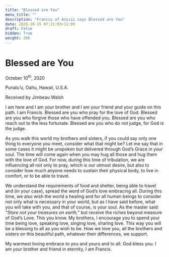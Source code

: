 ```yaml
---
title: "Blessed are You"
menu_title: ""
description: "Francis of Assisi says Blessed are You"
date: 2020-10-15 07:21:03+11:00
draft: False
hidden: True
weight: 386
---
```

# Blessed are You

October 10<sup>th</sup>, 2020

Punalu’u, Oahu, Hawaii, U.S.A. 

Received by Jimbeau Walsh



I am here and I am your brother and I am your friend and your guide on this path. I am Francis. Blessed are you who pray for the love of God. Blessed are you who forgive those who have offended you. Blessed are you who reach out to the less fortunate. Blessed are you who do not judge, for God is the judge.

As you walk this world my brothers and sisters, if you could say only one thing to everyone you meet, consider what that might be? Let me say that in some cases it might be unspoken but delivered through God’s Grace in your soul. The time will come again when you may hug all those and hug them with the love of God. For now, during this time of tribulation, we are influencing all not only to pray, which is our utmost desire, but also to consider how much anyone needs to sustain their physical body, to live in comfort, or to be able to travel. 

We understand the requirements of food and shelter, being able to travel and (in your case), spread the word of God’s love embracing all. During this time, we also wish the world a healing and for all human beings to consider not only what is necessary in your world, but as I have said before, what you will take with you, and that of course, is your soul. As the master said: *“Store not your treasures on earth,”* but receive the riches beyond measure of God’s Love. This you know. My brothers, I encourage you to spend your time being love, speaking love, singing love, sharing love. This way you will be a blessing to all as you wish to be. How we love you, all the brothers and sisters on this beautiful path, whatever their differences, we support.

My warmest loving embrace to you and yours and to all. God bless you. I am your brother and friend in eternity, I am Francis.